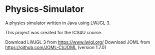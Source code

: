 # Physics-Simulator

A physics simulator written in Java using LWJGL 3.

This project was created for the ICS4U course.



Download LWJGL 3 from https://www.lwjgl.org/ 
Download JOML from https://github.com/JOML-CI/JOML (version 1.7.0)
